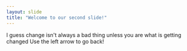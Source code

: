 ```yaml
---
layout: slide
title: "Welcome to our second slide!"
---
```

I guess change isn't always a bad thing unless you are what is getting changed
Use the left arrow to go back!

